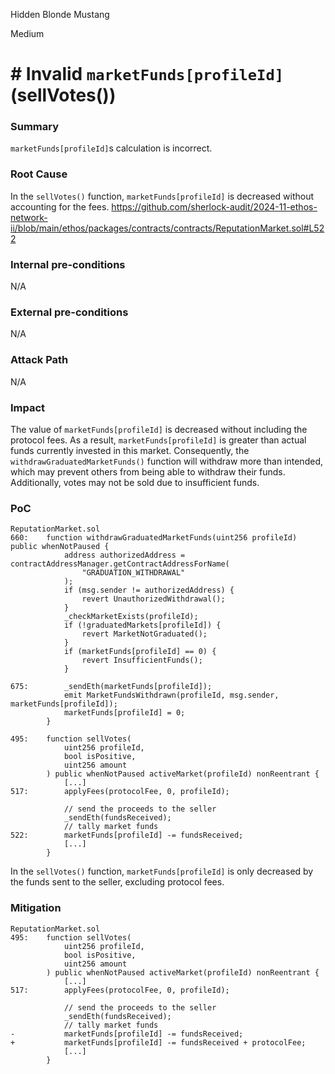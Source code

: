 Hidden Blonde Mustang

Medium

# # Invalid `marketFunds[profileId]`(sellVotes())


### Summary
`marketFunds[profileId]`s calculation is incorrect.

### Root Cause
In the `sellVotes()` function, `marketFunds[profileId]` is decreased without accounting for the fees.
https://github.com/sherlock-audit/2024-11-ethos-network-ii/blob/main/ethos/packages/contracts/contracts/ReputationMarket.sol#L522

### Internal pre-conditions
N/A

### External pre-conditions
N/A

### Attack Path
N/A

### Impact
The value of `marketFunds[profileId]` is decreased without including the protocol fees. 
As a result, `marketFunds[profileId]` is greater than actual funds currently invested in this market.
Consequently, the `withdrawGraduatedMarketFunds()` function will withdraw more than intended, which may prevent others from being able to withdraw their funds.
Additionally, votes may not be sold due to insufficient funds.

### PoC
```solidity
ReputationMarket.sol
660:    function withdrawGraduatedMarketFunds(uint256 profileId) public whenNotPaused {
            address authorizedAddress = contractAddressManager.getContractAddressForName(
                "GRADUATION_WITHDRAWAL"
            );
            if (msg.sender != authorizedAddress) {
                revert UnauthorizedWithdrawal();
            }
            _checkMarketExists(profileId);
            if (!graduatedMarkets[profileId]) {
                revert MarketNotGraduated();
            }
            if (marketFunds[profileId] == 0) {
                revert InsufficientFunds();
            }

675:        _sendEth(marketFunds[profileId]);
            emit MarketFundsWithdrawn(profileId, msg.sender, marketFunds[profileId]);
            marketFunds[profileId] = 0;
        }

495:    function sellVotes(
            uint256 profileId,
            bool isPositive,
            uint256 amount
        ) public whenNotPaused activeMarket(profileId) nonReentrant {
            [...]
517:        applyFees(protocolFee, 0, profileId);

            // send the proceeds to the seller
            _sendEth(fundsReceived);
            // tally market funds
522:        marketFunds[profileId] -= fundsReceived;
            [...]
        }
```
In the `sellVotes()` function, `marketFunds[profileId]` is only decreased by the funds sent to the seller, excluding protocol fees.

### Mitigation
```solidity
ReputationMarket.sol
495:    function sellVotes(
            uint256 profileId,
            bool isPositive,
            uint256 amount
        ) public whenNotPaused activeMarket(profileId) nonReentrant {
            [...]
517:        applyFees(protocolFee, 0, profileId);

            // send the proceeds to the seller
            _sendEth(fundsReceived);
            // tally market funds
-           marketFunds[profileId] -= fundsReceived;
+           marketFunds[profileId] -= fundsReceived + protocolFee;
            [...]
        }
```

